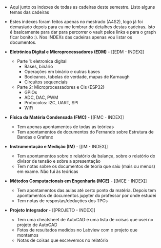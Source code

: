 - Aqui junto os indexes de todas as cadeiras deste semestre. Listo alguns temas das cadeiras
- Estes indexes foram feitos apenas no mestrado (A4S2), logo já foi demasiado depois para eu me lembrar de detalhes destas cadeiras. Isto é basicamente para dar para percorrer o vault pelos links e para o graph ficar bonito :). Nos INDEXs das cadeiras apenas vou listar os documentos.

- **Eletrónica Digital e Microprocessadores (EDM)** - [[EDM - INDEX]]
    - Parte 1: eletronica digital
        - Bases, binário
        - Operações em binário e outras bases
        - Booleanos, tabelas de verdade, mapas de Karnaugh
        - Circuitos sequenciais
    - Parte 2: Microprocessadores e CIs (ESP32)
        - GPIOs
        - ADC, DAC, PWM
        - Protocolos: I2C, UART, SPI
        - WiFi

- **Física da Matéria Condensada (FMC)** - [[FMC - INDEX]]
    - Tem apenas apontamentos de todas as teóricas
    - Tem apontamentos de documentos do Fernando sobre Estrutura de Bandas e Grafeno

- **Instrumentação e Medição (IM)** - [[IM - INDEX]]
    - Tem apontamentos sobre o relatório da balança, sobre o relatório do divisor de tensão e sobre a apresentação
    - Tem notas sobre os documentos de teoria que saiu (mais ou menos) em exame. Não fui às teóricas

- **Métodos Computacionais em Engenharia (MCE)** - [[MCE - INDEX]]
    - Tem apontamentos das aulas até certo ponto da matéria. Depois tem apontamentos de documentos jupyter do professor por onde estudei
    - Tem notas de respostas/deduções dos TPCs

- **Projeto Integrador** - [[PROJETO - INDEX]]
    - Tem uma cheatsheet de AutoCAD e uma lista de coisas que usei no projeto de AutoCAD
    - Fotos de resultados medidos no Labview com o projeto que montamos
    - Notas de coisas que escrevemos no relatório